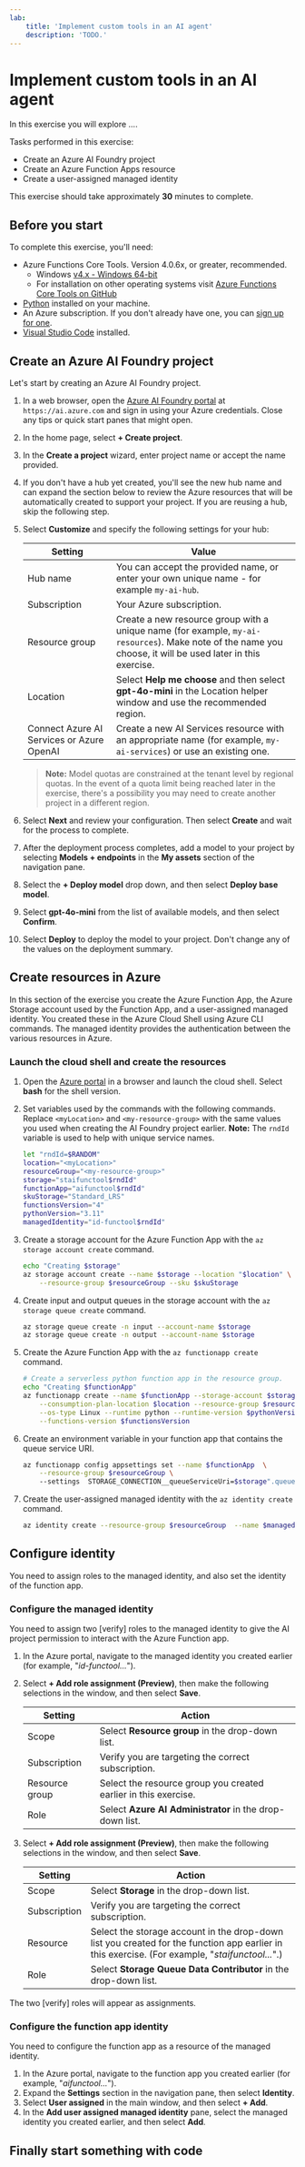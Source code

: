 ```yaml
---
lab:
    title: 'Implement custom tools in an AI agent'
    description: 'TODO.'
---
```


# Implement custom tools in an AI agent

In this exercise you will explore ....

Tasks performed in this exercise:

* Create an Azure AI Foundry project
* Create an Azure Function Apps resource
* Create a user-assigned managed identity 

This exercise should take approximately **30** minutes to complete.

## Before you start

To complete this exercise, you'll need:

* Azure Functions Core Tools. Version 4.0.6x, or greater, recommended.
    * Windows [v4.x - Windows 64-bit](https://go.microsoft.com/fwlink/?linkid=2174087)
    * For installation on other operating systems visit [Azure Functions Core Tools on GitHub](https://github.com/Azure/azure-functions-core-tools/blob/v4.x/README.md)
* [Python](https://www.python.org/downloads/) installed on your machine. 
* An Azure subscription. If you don't already have one, you can [sign up for one](https://azure.microsoft.com/).
* [Visual Studio Code](https://code.visualstudio.com/Download) installed.

## Create an Azure AI Foundry project

Let's start by creating an Azure AI Foundry project.

1. In a web browser, open the [Azure AI Foundry portal](https://ai.azure.com) at `https://ai.azure.com` and sign in using your Azure credentials. Close any tips or quick start panes that might open.
1. In the home page, select **+ Create project**.
1. In the **Create a project** wizard, enter project name or accept the name provided.
1. If you don't have a hub yet created, you'll see the new hub name and can expand the section below to review the Azure resources that will be automatically created to support your project. If you are reusing a hub, skip the following step.
1. Select **Customize** and specify the following settings for your hub:

    | Setting | Value |
    |--|--|
    | Hub name | You can accept the provided name, or enter your own unique name - for example `my-ai-hub`. |  |
    | Subscription | Your Azure subscription. |
    | Resource group | Create a new resource group with a unique name (for example, `my-ai-resources`). Make note of the name you choose, it will be used later in this exercise. |
    | Location | Select **Help me choose** and then select **gpt-4o-mini** in the Location helper window and use the recommended region. |
    | Connect Azure AI Services or Azure OpenAI | Create a new AI Services resource with an appropriate name (for example, `my-ai-services`) or use an existing one.

    >**Note:** Model quotas are constrained at the tenant level by regional quotas. In the event of a quota limit being reached later in the exercise, there's a possibility you may need to create another project in a different region.

1. Select **Next** and review your configuration. Then select **Create** and wait for the process to complete.
1. After the deployment process completes, add a model to your project by selecting **Models + endpoints** in the **My assets** section of the navigation pane.
1. Select the **+ Deploy model**  drop down, and then select **Deploy base model**.
1. Select **gpt-4o-mini** from the list of available models, and then select **Confirm**. 
1. Select **Deploy** to deploy the model to your project. Don't change any of the values on the deployment summary.

## Create resources in Azure

In this section of the exercise you create the Azure Function App, the Azure Storage account used by the Function App, and a user-assigned managed identity. You created these in the Azure Cloud Shell using Azure CLI commands. The managed identity provides the authentication between the various resources in Azure.

### Launch the cloud shell and create the resources

1. Open the [Azure portal](https://portal.azure.com) in a browser and launch the cloud shell. Select **bash** for the shell version.

1. Set variables used by the commands with the following commands. Replace `<myLocation>` and `<my-resource-group>` with the same values you used when creating the AI Foundry project earlier. **Note:** The `rndId` variable is used to help with unique service names.

    ```bash
    let "rndId=$RANDOM"
    location="<myLocation>"
    resourceGroup="<my-resource-group>"
    storage="staifunctool$rndId"
    functionApp="aifunctool$rndId"
    skuStorage="Standard_LRS"
    functionsVersion="4"
    pythonVersion="3.11" 
    managedIdentity="id-functool$rndId"
    ```

1. Create a storage account for the Azure Function App with the `az storage account create` command.

    ```bash
    echo "Creating $storage"
    az storage account create --name $storage --location "$location" \
        --resource-group $resourceGroup --sku $skuStorage
    ```

1. Create input and output queues in the storage account with the `az storage queue create` command.

    ```bash
    az storage queue create -n input --account-name $storage
    az storage queue create -n output --account-name $storage
    ```

1. Create the Azure Function App with the `az functionapp create` command.

    ```bash
    # Create a serverless python function app in the resource group.
    echo "Creating $functionApp"
    az functionapp create --name $functionApp --storage-account $storage \
        --consumption-plan-location $location --resource-group $resourceGroup \
        --os-type Linux --runtime python --runtime-version $pythonVersion \
        --functions-version $functionsVersion
    ```

1. Create an environment variable in your function app that contains the queue service URI.

    ```bash
    az functionapp config appsettings set --name $functionApp  \
        --resource-group $resourceGroup \ 
        --settings  STORAGE_CONNECTION__queueServiceUri=$storage".queue.core.windows.net"
    ```

1. Create the user-assigned managed identity with the `az identity create` command.

    ```bash
    az identity create --resource-group $resourceGroup  --name $managedIdentity
    ```

## Configure identity

You need to assign roles to the managed identity, and also set the identity of the function app. 

### Configure the managed identity

You need to assign two [verify] roles to the managed identity to give the AI project permission to interact with the Azure Function app.

1. In the Azure portal, navigate to the managed identity you created earlier (for example, "*id-functool...*").
1. Select **+ Add role assignment (Preview)**, then make the following selections in the window, and then select **Save**.

    | Setting | Action |
    |--|--|
    | Scope | Select **Resource group** in the drop-down list. |
    | Subscription | Verify you are targeting the correct subscription. |
    | Resource group | Select the resource group you created earlier in this exercise. |
    | Role | Select **Azure AI Administrator** in the drop-down list. |

1. Select **+ Add role assignment (Preview)**, then make the following selections in the window, and then select **Save**.

    | Setting | Action |
    |--|--|
    | Scope | Select **Storage** in the drop-down list. |
    | Subscription | Verify you are targeting the correct subscription. |
    | Resource | Select the storage account in the drop-down list you created for the function app earlier in this exercise. (For example, "*staifunctool...*".) |
    | Role | Select **Storage Queue Data Contributor** in the drop-down list. |

The two [verify] roles will appear as assignments.

### Configure the function app identity

You need to configure the function app as a resource of the managed identity. 

1. In the Azure portal, navigate to the function app you created earlier (for example, "*aifunctool...*").
1. Expand the **Settings** section in the navigation pane, then select **Identity**.
1. Select **User assigned** in the main window, and then select **+ Add**. 
1. In the **Add user assigned managed identity** pane, select the managed identity you created earlier, and then select **Add**.

## Finally start something with code

